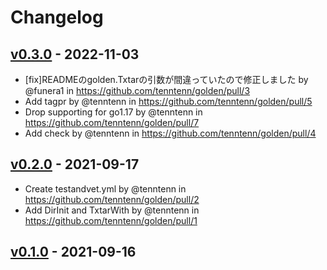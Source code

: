# Changelog

## [v0.3.0](https://github.com/tenntenn/golden/compare/v0.2.0...v0.3.0) - 2022-11-03
- [fix]READMEのgolden.Txtarの引数が間違っていたので修正しました by @funera1 in https://github.com/tenntenn/golden/pull/3
- Add tagpr by @tenntenn in https://github.com/tenntenn/golden/pull/5
- Drop supporting for go1.17 by @tenntenn in https://github.com/tenntenn/golden/pull/7
- Add check by @tenntenn in https://github.com/tenntenn/golden/pull/4

## [v0.2.0](https://github.com/tenntenn/golden/compare/v0.1.0...v0.2.0) - 2021-09-17
- Create testandvet.yml by @tenntenn in https://github.com/tenntenn/golden/pull/2
- Add DirInit and TxtarWith by @tenntenn in https://github.com/tenntenn/golden/pull/1

## [v0.1.0](https://github.com/tenntenn/golden/commits/v0.1.0) - 2021-09-16
